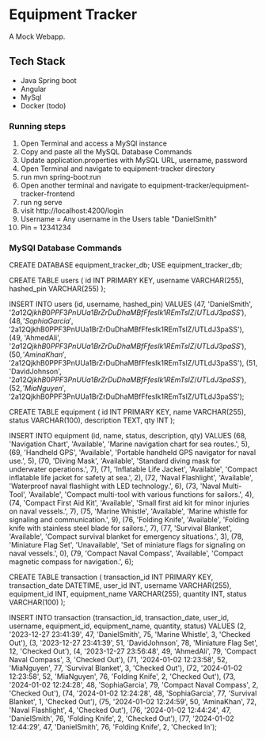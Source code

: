 # Equipment Tracker
A Mock Webapp.

## Tech Stack
- Java Spring boot
- Angular
- MySql
- Docker (todo) 

### Running steps
1. Open Terminal and access a MySQl instance
2. Copy and paste all the MySQL Database Commands
3. Update application.properties with MySQL URL, username, password
4. Open Terminal and navigate to equipment-tracker directory
5. run mvn spring-boot:run
6. Open another terminal and navigate to equipment-tracker/equipment-tracker-frontend
7. run ng serve
8. visit http://localhost:4200/login
9. Username = Any username in the Users table "DanielSmith"
10. Pin = 12341234 

### MySQl Database Commands

CREATE DATABASE equipment_tracker_db;
USE equipment_tracker_db;

CREATE TABLE users (
  id INT PRIMARY KEY,
  username VARCHAR(255),
  hashed_pin VARCHAR(255)
);

INSERT INTO users (id, username, hashed_pin) VALUES 
(47, 'DanielSmith', '$2a$12$QjkhB0PPF3PnUUa1BrZrDuDhaMBfFfesIk1REmTsIZ/UTLdJ3paSS'),
(48, 'SophiaGarcia', '$2a$12$QjkhB0PPF3PnUUa1BrZrDuDhaMBfFfesIk1REmTsIZ/UTLdJ3paSS'),
(49, 'AhmedAli', '$2a$12$QjkhB0PPF3PnUUa1BrZrDuDhaMBfFfesIk1REmTsIZ/UTLdJ3paSS'),
(50, 'AminaKhan', '$2a$12$QjkhB0PPF3PnUUa1BrZrDuDhaMBfFfesIk1REmTsIZ/UTLdJ3paSS'),
(51, 'DavidJohnson', '$2a$12$QjkhB0PPF3PnUUa1BrZrDuDhaMBfFfesIk1REmTsIZ/UTLdJ3paSS'),
(52, 'MiaNguyen', '$2a$12$QjkhB0PPF3PnUUa1BrZrDuDhaMBfFfesIk1REmTsIZ/UTLdJ3paSS');

CREATE TABLE equipment (
  id INT PRIMARY KEY,
  name VARCHAR(255),
  status VARCHAR(100),
  description TEXT,
  qty INT
);

INSERT INTO equipment (id, name, status, description, qty) VALUES 
(68, 'Navigation Chart', 'Available', 'Marine navigation chart for sea routes.', 5),
(69, 'Handheld GPS', 'Available', 'Portable handheld GPS navigator for naval use.', 5),
(70, 'Diving Mask', 'Available', 'Standard diving mask for underwater operations.', 7),
(71, 'Inflatable Life Jacket', 'Available', 'Compact inflatable life jacket for safety at sea.', 2),
(72, 'Naval Flashlight', 'Available', 'Waterproof naval flashlight with LED technology.', 6),
(73, 'Naval Multi-Tool', 'Available', 'Compact multi-tool with various functions for sailors.', 4),
(74, 'Compact First Aid Kit', 'Available', 'Small first aid kit for minor injuries on naval vessels.', 7),
(75, 'Marine Whistle', 'Available', 'Marine whistle for signaling and communication.', 9),
(76, 'Folding Knife', 'Available', 'Folding knife with stainless steel blade for sailors.', 7),
(77, 'Survival Blanket', 'Available', 'Compact survival blanket for emergency situations.', 3),
(78, 'Miniature Flag Set', 'Unavailable', 'Set of miniature flags for signaling on naval vessels.', 0),
(79, 'Compact Naval Compass', 'Available', 'Compact magnetic compass for navigation.', 6);


CREATE TABLE transaction (
  transaction_id INT PRIMARY KEY,
  transaction_date DATETIME,
  user_id INT,
  username VARCHAR(255),
  equipment_id INT,
  equipment_name VARCHAR(255),
  quantity INT,
  status VARCHAR(100)
);

INSERT INTO transaction (transaction_id, transaction_date, user_id, username, equipment_id, equipment_name, quantity, status) VALUES 
(2, '2023-12-27 23:41:39', 47, 'DanielSmith', 75, 'Marine Whistle', 3, 'Checked Out'),
(3, '2023-12-27 23:41:39', 51, 'DavidJohnson', 78, 'Miniature Flag Set', 12, 'Checked Out'),
(4, '2023-12-27 23:56:48', 49, 'AhmedAli', 79, 'Compact Naval Compass', 3, 'Checked Out'),
(71, '2024-01-02 12:23:58', 52, 'MiaNguyen', 77, 'Survival Blanket', 3, 'Checked Out'),
(72, '2024-01-02 12:23:58', 52, 'MiaNguyen', 76, 'Folding Knife', 2, 'Checked Out'),
(73, '2024-01-02 12:24:28', 48, 'SophiaGarcia', 79, 'Compact Naval Compass', 2, 'Checked Out'),
(74, '2024-01-02 12:24:28', 48, 'SophiaGarcia', 77, 'Survival Blanket', 1, 'Checked Out'),
(75, '2024-01-02 12:24:59', 50, 'AminaKhan', 72, 'Naval Flashlight', 4, 'Checked Out'),
(76, '2024-01-02 12:44:24', 47, 'DanielSmith', 76, 'Folding Knife', 2, 'Checked Out'),
(77, '2024-01-02 12:44:29', 47, 'DanielSmith', 76, 'Folding Knife', 2, 'Checked In');




